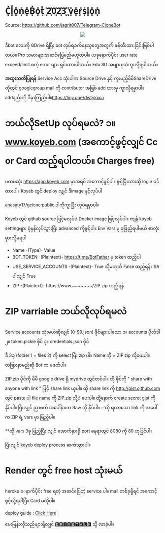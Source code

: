 # C͓̽l͓̽o͓̽n͓̽e͓̽B͓̽o͓̽t͓̽ ͓̽2͓̽0͓̽2͓̽3͓̽ ͓̽v͓̽e͓̽r͓̽s͓̽i͓̽o͓̽n͓̽ 
Source: https://github.com/jagrit007/Telegram-CloneBot
<p align="center">
<img src="https://i.imgur.com/SjeoNU1.jpg">
</p>

ဒီbot လေးကို GDrive ရှိပြီး bot လုပ်ရခက်နေသူတွေအတွက် ဖန်တီးထားခြင်းဖြစ်ပါတယ်။ Pro သမားများအဆင်ပြေမည်မဟုတ်ပါ။ ယခုနောက်ပိုင်း user rate exceed/limit စတဲ့ error များ ရှင်းထားပါတယ်။ Edu SD အများစုထံကူးလို့ရပါတယ်။

**အထူးသတိပြုရန်**
Service Acc သုံးပါက Source Drive နှင့် ကူးမည့်မိမိShareDrive တိုတွင် googlegroup mail ကို contributor အဖြစ် add ထားမှ ကူးလိုရမှာပါ။ addနည်းကို ဒီမှာကြည့်ပါ။https://tiny.one/dwtykxca

# ဘယ်လိုSetUp လုပ်ရမလဲ? ၁။ www.koyeb.com  (အကောင့်ဖွင့်လျှင် Cc or Card ထည့်ရပါတယ်။ Charges free)

ပထမဆုံး https://app.koyeb.com မှာအရင် အကောင့်ဖွင့်ပါ။ ဖွင့်ပြီးသားဆို login ဝင်ထားပါ။
Koyeb တွင် deploy လျှင် ဒီimage နှင့်လုပ်ပါ

anasaty17/gclone:public     ဒါကိုကူးပြီး လုပ်ရမှာပါ။


Koyeb တွင် github source ဖြင့်မလုပ်ပဲ Docker image ဖြင့်လုပ်ပါ။
ကျန် koyeb settingများ ပုံမှန်လုပ်သွားပြီး advanced ကိုဖွင့်ပါ။
Env Vars ၃ ခုဖြည့်ရပါမယ် စာလုံးမှားလို့မရပါ
- Name                  -(Type)-              Value
- BOT_TOKEN             -(Plaintext)-         https://t.me/BotFather မှ token ထည့်ပါ
- USE_SERVICE_ACCOUNTS  -(Plaintext)-         True သို့မဟုတ် False ထည့်ရန်။ SA ပါလျှင် True
- ZIP                   -(Plaintext)-         https://www.~~~~~~~/ZIP.zip ထည့်ရန်
  

# ZIP varriable ဘယ်လိုလုပ်ရမလဲ

Service accounts သုံးမယ်ဆိုလျှင် (0-99.json) ဖိုင်များပါသော ၁။ accounts ဖိုလ်ဒါ  
၂။ token.pickle ဖိုင်
၃။ credentials.json ဖိုင်

ဒီ 3ခု (folder 1 + files 2) ကို select ပြီး zip ပါ။ Name ကို ⭐ ZIP.zip  လို့ပေးပါ။ တခြားနာမည်ဆို Bot က မဖတ်ပါ။

ZIP.zip ဖိုင်ကို မိမိ google drive ရှိ mydrive တွင်တင်ပါ။
ထို ဖိုင်ကို " share with anyone with link " ဖြင့် share link ယူပါ။
ထို share link ကို http://gist.github.com တွင် paste ပါ file name ကို ZIP.zip လို့ပဲ ပေးပါ။
ထို့နောက် create secret gist ကို နှိပ်ပါ။ ပြီးလျှင် ညာဖက် အပေါ်နားက Raw ကို နှိပ်ပါ။
✅ထို ရလာသော link ကို အပေါ်က ZIP ရဲ့ vars မှာ ဖြည့်ပါ။

**ထို vars 3ခု ဖြည့်ပြီး လျှင် အောက်နားရှိ port နေရာတွင် 8080 ကို 80 ဟုပြင်ပါ။

ပြီးလျှင် koyeb deploy process ဆက်သွားပါ။

# Render တွင် free host သုံးမယ်

heroku ေနာက်ပိုင်း free ရတဲ့ အဆင်ပြေတဲ့ service ပါ။
mail တစ်ခုရှိရင် အကောင့်ဖွင့်လို့ရပါပြီ။ Card မလိုပါ။

deploy guide : [Click Here](https://telegra.ph/DeployGcloneonRender-01-12)

မေးမြန်းလိုသည်များရှိလျှင် [🅳🆁🅸🆅🅴🆃🅰🅻🅺](https://t.me/drivetalk) သို့ လာခဲ့ပါ။
